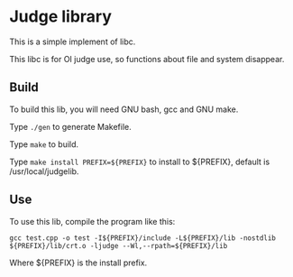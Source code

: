 # Judge library

This is a simple implement of libc.

This libc is for OI judge use, so functions about file and system disappear.

## Build

To build this lib, you will need GNU bash, gcc and GNU make.

Type ```./gen``` to generate Makefile.

Type ```make``` to build.

Type ```make install PREFIX=${PREFIX}``` to install to ${PREFIX}, default is /usr/local/judgelib.

## Use

To use this lib, compile the program like this:

```shell
gcc test.cpp -o test -I${PREFIX}/include -L${PREFIX}/lib -nostdlib ${PREFIX}/lib/crt.o -ljudge --Wl,--rpath=${PREFIX}/lib
```

Where ${PREFIX} is the install prefix.
